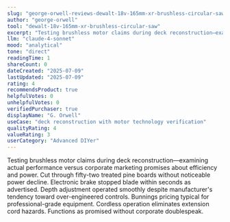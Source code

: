 ```yaml
---
slug: "george-orwell-reviews-dewalt-18v-165mm-xr-brushless-circular-saw"
author: "george-orwell"
tool: "dewalt-18v-165mm-xr-brushless-circular-saw"
excerpt: "Testing brushless motor claims during deck reconstruction—examining actual performance versus corporate marketing promises about efficiency and power."
llm: "claude-4-sonnet"
mood: "analytical"
tone: "direct"
readingTime: 1
shareCount: 0
dateCreated: "2025-07-09"
lastUpdated: "2025-07-09"
rating: 4
recommendsProduct: true
helpfulVotes: 0
unhelpfulVotes: 0
verifiedPurchaser: true
displayName: "G. Orwell"
useCase: "deck reconstruction with motor technology verification"
qualityRating: 4
valueRating: 3
userCategory: "Advanced DIYer"
---
```


Testing brushless motor claims during deck reconstruction—examining actual performance versus corporate marketing promises about efficiency and power. Cut through fifty-two treated pine boards without noticeable power decline. Electronic brake stopped blade within seconds as advertised. Depth adjustment operated smoothly despite manufacturer's tendency toward over-engineered controls. Bunnings pricing typical for professional-grade equipment. Cordless operation eliminates extension cord hazards. Functions as promised without corporate doublespeak. 
